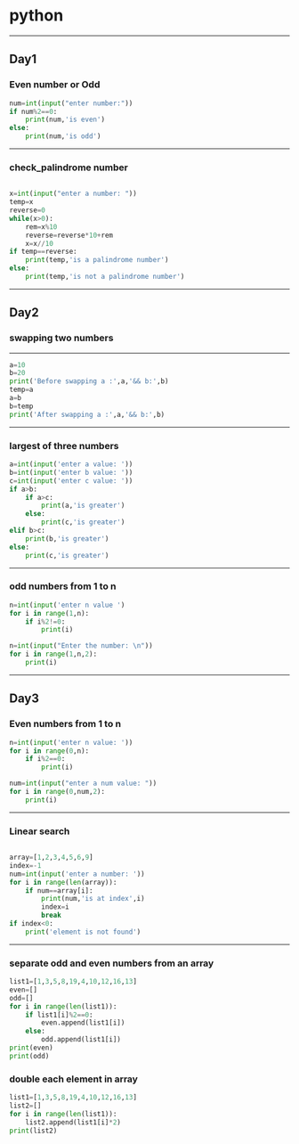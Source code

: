 # python
---

## Day1
### Even number or Odd
```python
num=int(input("enter number:"))
if num%2==0:
    print(num,'is even')
else:
    print(num,'is odd')
```

---

### check_palindrome number

```python

x=int(input("enter a number: "))
temp=x
reverse=0
while(x>0):
    rem=x%10
    reverse=reverse*10+rem
    x=x//10
if temp==reverse:
    print(temp,'is a palindrome number')
else:
    print(temp,'is not a palindrome number')
```
---
## Day2
### swapping two numbers
---
```python
a=10
b=20
print('Before swapping a :',a,'&& b:',b)
temp=a 
a=b 
b=temp 
print('After swapping a :',a,'&& b:',b)
```
---
### largest of three numbers
``` python
a=int(input('enter a value: '))
b=int(input('enter b value: '))
c=int(input('enter c value: '))
if a>b:
    if a>c:
        print(a,'is greater')
    else:
        print(c,'is greater')
elif b>c:
    print(b,'is greater')
else:
    print(c,'is greater')
```
---
### odd numbers from 1 to n
``` python
n=int(input('enter n value ')
for i in range(1,n):
    if i%2!=0:
        print(i)
```
``` python
n=int(input("Enter the number: \n"))
for i in range(1,n,2):
    print(i)
```
---
## Day3

### Even numbers from 1 to n
``` python
n=int(input('enter n value: '))
for i in range(0,n):
    if i%2==0:
        print(i)       
```
``` python
num=int(input("enter a num value: "))
for i in range(0,num,2):
    print(i)
```    
---
### Linear search
``` python

array=[1,2,3,4,5,6,9]
index=-1
num=int(input('enter a number: '))
for i in range(len(array)):
    if num==array[i]:
        print(num,'is at index',i)
        index=i
        break
if index<0:
    print('element is not found')
```
---
### separate odd and even numbers from an array
``` python
list1=[1,3,5,8,19,4,10,12,16,13]
even=[]
odd=[]
for i in range(len(list1)):
    if list1[i]%2==0:
        even.append(list1[i])
    else:
        odd.append(list1[i])
print(even)
print(odd)
```
### double each element in array
``` python
list1=[1,3,5,8,19,4,10,12,16,13]
list2=[]
for i in range(len(list1)):
    list2.append(list1[i]*2)
print(list2)
```
    
    
    

  
